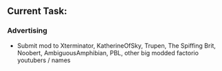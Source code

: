 ## Current Task:


### Advertising

- Submit mod to Xterminator, KatherineOfSky, Trupen, The Spiffing Brit, Noobert, AmbiguousAmphibian, PBL, other big modded factorio youtubers / names

